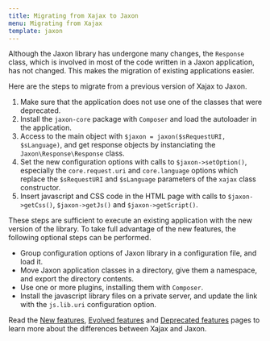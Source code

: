 ```yaml
---
title: Migrating from Xajax to Jaxon
menu: Migrating from Xajax
template: jaxon
---
```


Although the Jaxon library has undergone many changes, the `Response` class, which is involved in most of the code written in a Jaxon application, has not changed. This makes the migration of existing applications easier.

Here are the steps to migrate from a previous version of Xajax to Jaxon.

1. Make sure that the application does not use one of the classes that were deprecated.
2. Install the `jaxon-core` package with `Composer` and load the autoloader in the application.
3. Access to the main object with `$jaxon = jaxon($sRequestURI, $sLanguage)`, and get response objects by instanciating the `Jaxon\Response\Response` class.
4. Set the new configuration options with calls to `$jaxon->setOption()`, especially the `core.request.uri` and `core.language` options which replace the `$sRequestURI` and `$sLanguage` parameters of the `xajax` class constructor.
5. Insert javascript and CSS code in the HTML page with calls to `$jaxon->getCss()`, `$jaxon->getJs()` and `$jaxon->getScript()`.  

These steps are sufficient to execute an existing application with the new version of the library.
To take full advantage of the new features, the following optional steps can be performed.

* Group configuration options of Jaxon library in a configuration file, and load it.
* Move Jaxon application classes in a directory, give them a namespace, and export the directory contents.
* Use one or more plugins, installing them with `Composer`.
* Install the javascript library files on a private server, and update the link with the `js.lib.uri` configuration option.

Read the [New features](../../../features/differences/added), [Evolved features](../../../features/differences/changed) and [Deprecated features](../../../features/differences/deprecated) pages to learn more about the differences between Xajax and Jaxon.
